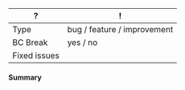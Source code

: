 <!--
Important:
If this pull request is not related to any issue and contains a new feature, please create an issue first for discussion.
https://github.com/php-telegram-bot/core/issues/new?template=Feature_Request.md

Make sure this pull request is pointed towards the "develop" branch and refers to any issue that it's related to!
-->

<!-- Fill in the relevant information below to help triage your pull request. -->

| ?            |  !
|---           | ---
| Type         | bug / feature / improvement
| BC Break     | yes / no
| Fixed issues | <!-- use #NUM format to reference an issue -->

#### Summary

<!-- Provide a summary of your change. -->
